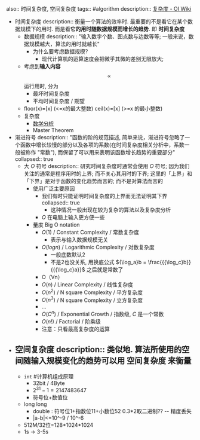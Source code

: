 also:: 时间复杂度, 空间复杂度
tags:: #algorithm
description:: [复杂度 - OI Wiki](https://oi-wiki.org/basic/complexity/)

- 时间复杂度
  description:: 衡量一个算法的效率时. 最重要的不是看它在某个数据规模下的用时. 而是看**它的用时随数据规模而增长的趋势**. 即 **时间复杂度**
  - 数据规模
    description:: "输入数字个数、图点数与边数等等; 一般来说，数据规模越大，算法的用时就越长"
    - 为什么要考虑数据规模?
      - 现代计算机的运算速度会把微乎其微的差别无限放大;
  - 考虑到**输入内容** $$∝$$ 运行用时, 分为
    - 最坏时间复杂度
    - 平均时间复杂度 / 期望
  - floor(x)=[x] (<=x的最大整数)  ceil(x)=[x] (>=x 的最小整数)
  - 复杂度
    - [数学分析](https://www.zhihu.com/question/21387264/answer/417321105)
    - Master Theorem
- 渐进符号
  description:: "函数的阶的规范描述, 简单来说，渐进符号忽略了一个函数中增长较慢的部分以及各项的系数(在时间复杂度相关分析中，系数一般被称作 "常数"), 而保留了可以用来表明该函数增长趋势的重要部分"
  collapsed:: true
  - 大 $O$ 符号
    description:: 研究时间复杂度时通常会使用 $O$ 符号; 因为我们关注的通常是程序用时的上界; 而不关心其用时的下界; 这里的「上界」和「下界」是对于函数的变化趋势而言的; 而不是对算法而言的
    - 使用广泛主要原因
      - 我们有时只能证明时间复杂度的上界而无法证明其下界
        collapsed:: true
        - 这种情况一般出现在较为复杂的算法以及复杂度分析
      - $O$ 在电脑上输入更方便一些
    - 量度 Big O notation
      - $O(1)$ / Constant Complexity / 常数复杂度
        - 表示与输入数据规模无关
      - $O(logn)$ / Logarithmic Complexity / 对数复杂度
        - 一般底数默认2
        - 不是2也没关系, 用换底公式 ${\log_a}b = \frac{{{\log_c}b}} {{{\log_c}a}}$ 之后就是常数了
      - O（Vn）
      - $O(n)$ / Linear Complexity / 线性复杂度
      - $O(n^2)$ / N square Complexity / 平⽅复杂度
      - $O(n^3)$ / N square Complexity / ⽴⽅复杂度
      - $...$
      - $O(C^n)$ / Exponential Growth / 指数级, $C$ 是一个常数
      - $O(n!)$ / Factorial / 阶乘级
      - 注意：只看最⾼复杂度的运算
- 空间复杂度
  description:: 类似地. 算法所使用的空间随输入规模变化的趋势可以用 **空间复杂度** 来衡量
  -
  - `int` #计算机组成原理
    - 32bit / 4Byte
    - $2^{31}-1=2147483647$
    - 符号位+数值位
  - long long
    - double : 符号位1+指数位11+小数位52
      0.3*2取二进制?? -- 精度丢失
    - |a-b|<=10^-9 / 10\^-6
  - 512M/32位=128\*1024\*1024
  - 1s -> 3-5s